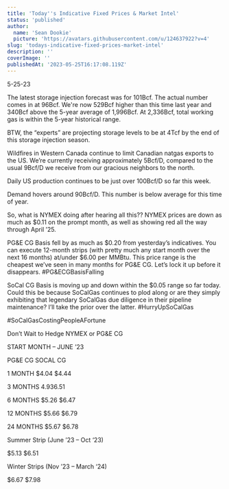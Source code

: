 ```yaml
---
title: 'Today''s Indicative Fixed Prices & Market Intel'
status: 'published'
author:
  name: 'Sean Dookie'
  picture: 'https://avatars.githubusercontent.com/u/124637922?v=4'
slug: 'todays-indicative-fixed-prices-market-intel'
description: ''
coverImage: ''
publishedAt: '2023-05-25T16:17:08.119Z'
---
```


5-25-23

The latest storage injection forecast was for 101Bcf. The actual number comes in at 96Bcf. We're now 529Bcf higher than this time last year and 340Bcf above the 5-year average of 1,996Bcf. At 2,336Bcf, total working gas is within the 5-year historical range.

BTW, the “experts” are projecting storage levels to be at 4Tcf by the end of this storage injection season.

Wildfires in Western Canada continue to limit Canadian natgas exports to the US. We’re currently receiving approximately 5Bcf/D, compared to the usual 9Bcf/D we receive from our gracious neighbors to the north.

Daily US production continues to be just over 100Bcf/D so far this week.

Demand hovers around 90Bcf/D. This number is below average for this time of year.

So, what is NYMEX doing after hearing all this?? NYMEX prices are down as much as $0.11 on the prompt month, as well as showing red all the way through April ’25.

PG&E CG Basis fell by as much as $0.20 from yesterday’s indicatives. You can execute 12-month strips (with pretty much any start month over the next 16 months) at/under $6.00 per MMBtu. This price range is the cheapest we’ve seen in many months for PG&E CG. Let’s lock it up before it disappears. #PG&ECGBasisFalling

SoCal CG Basis is moving up and down within the $0.05 range so far today. Could this be because SoCalGas continues to plod along or are they simply exhibiting that legendary SoCalGas due diligence in their pipeline maintenance? I’ll take the prior over the latter. #HurryUpSoCalGas

\#SoCalGasCostingPeopleAFortune

Don’t Wait to Hedge NYMEX or PG&E CG

START MONTH – JUNE ’23

PG&E CG SOCAL CG

1 MONTH $4.04 $4.44

3 MONTHS $4.93 $6.51

6 MONTHS $5.26 $6.47

12 MONTHS $5.66 $6.79

24 MONTHS $5.67 $6.78

Summer Strip (June ’23 – Oct ‘23)

$5.13 $6.51

Winter Strips (Nov ’23 – March ‘24)

$6.67 $7.98

